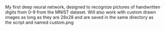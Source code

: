 My first deep neural network, designed to recognize pictures of handwritten digits from 0-9 from the MNIST dataset. Will also work with custom drawn images as long as they are 28x28 and are saved in the same directory as the script and named custom.png
